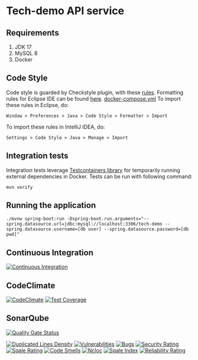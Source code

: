 # Tech-demo API service

## Requirements
1. JDK 17
2. MySQL 8
3. Docker

## Code Style
Code style is guarded by Checkstyle plugin, with these [rules](checkstyle/checkstyle.xml).
Formatting rules for Eclipse IDE can be found [here](checkstyle/code-formatter-rules.xml).
[docker-compose.yml](..%2Fdocker-compose.yml)
To import these rules in Eclipse, do:
```
Window > Preferences > Java > Code Style > Formatter > Import
```
To import these rules in IntelliJ IDEA, do:
```
Settings > Code Style > Java > Manage > Import
```

## Integration tests
Integration tests leverage [Testcontainers library](https://www.testcontainers.org/) for temporarily running external dependencies in Docker.
Tests can be run with following command:
```
mvn verify
```

## Running the application
```
./mvnw spring-boot:run -Dspring-boot.run.arguments="--spring.datasource.url=jdbc:mysql://localhost:3306/tech-demo --spring.datasource.username=[db user] --spring.datasource.password=[db pwd]"
```

## Continuous Integration
[![Continuous Integration](https://img.shields.io/github/actions/workflow/status/Foundation-s-r-o/tech-demo/maven.yml)](https://github.com/Foundation-s-r-o/tech-demo/actions/workflows/maven.yml)

## CodeClimate
[![CodeClimate](https://api.codeclimate.com/v1/badges/1ab4a2eefa91189315eb/maintainability)](https://codeclimate.com/github/Foundation-s-r-o/tech-demo/maintainability)
[![Test Coverage](https://api.codeclimate.com/v1/badges/1ab4a2eefa91189315eb/test_coverage)](https://codeclimate.com/github/Foundation-s-r-o/tech-demo/test_coverage)

## SonarQube
[![Quality Gate Status](https://sonarcloud.io/api/project_badges/quality_gate?project=Foundation-s-r-o_tech-demo&branch=master)](https://sonarcloud.io/summary/new_code?id=Foundation-s-r-o_tech-demo)

[![Duplicated Lines Density](https://sonarcloud.io/api/project_badges/measure?branch=master&project=Foundation-s-r-o_tech-demo&metric=duplicated_lines_density)](https://sonarcloud.io/summary/new_code?id=Foundation-s-r-o_tech-demo)
[![Vulnerabilities](https://sonarcloud.io/api/project_badges/measure?branch=master&project=Foundation-s-r-o_tech-demo&metric=vulnerabilities)](https://sonarcloud.io/summary/new_code?id=Foundation-s-r-o_tech-demo)
[![Bugs](https://sonarcloud.io/api/project_badges/measure?branch=master&project=Foundation-s-r-o_tech-demo&metric=bugs)](https://sonarcloud.io/summary/new_code?id=Foundation-s-r-o_tech-demo)
[![Security Rating](https://sonarcloud.io/api/project_badges/measure?branch=master&project=Foundation-s-r-o_tech-demo&metric=security_rating)](https://sonarcloud.io/project/security_hotspots?id=Foundation-s-r-o_tech-demo)
[![Sqale Rating](https://sonarcloud.io/api/project_badges/measure?branch=master&project=Foundation-s-r-o_tech-demo&metric=sqale_rating)](https://sonarcloud.io/summary/new_code?id=Foundation-s-r-o_tech-demo)
[![Code Smells](https://sonarcloud.io/api/project_badges/measure?branch=master&project=Foundation-s-r-o_tech-demo&metric=code_smells)](https://sonarcloud.io/project/issues?resolved=false&types=CODE_SMELL&id=Foundation-s-r-o_tech-demo)
[![Ncloc](https://sonarcloud.io/api/project_badges/measure?branch=master&project=Foundation-s-r-o_tech-demo&metric=ncloc)](https://sonarcloud.io/summary/new_code?id=Foundation-s-r-o_tech-demo)
[![Sqale Index](https://sonarcloud.io/api/project_badges/measure?branch=master&project=Foundation-s-r-o_tech-demo&metric=sqale_index)](https://sonarcloud.io/summary/new_code?id=Foundation-s-r-o_tech-demo)
[![Reliability Rating](https://sonarcloud.io/api/project_badges/measure?branch=master&project=Foundation-s-r-o_tech-demo&metric=reliability_rating)](https://sonarcloud.io/summary/new_code?id=Foundation-s-r-o_tech-demo)
